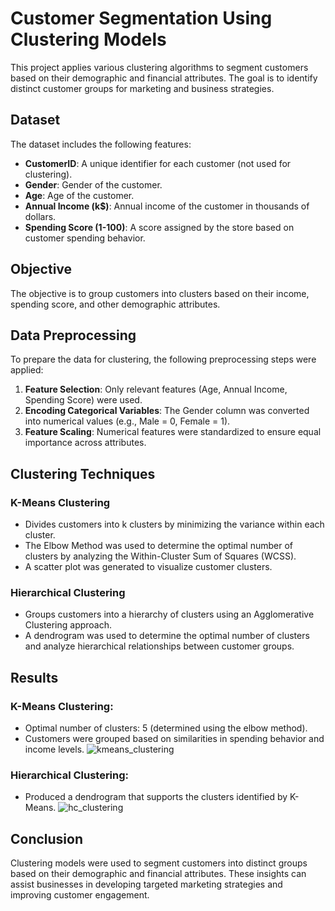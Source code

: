 # Customer Segmentation Using Clustering Models

This project applies various clustering algorithms to segment customers based on their demographic and financial attributes. The goal is to identify distinct customer groups for marketing and business strategies.

## Dataset

The dataset includes the following features:

- **CustomerID**: A unique identifier for each customer (not used for clustering).
- **Gender**: Gender of the customer.
- **Age**: Age of the customer.
- **Annual Income (k$)**: Annual income of the customer in thousands of dollars.
- **Spending Score (1-100)**: A score assigned by the store based on customer spending behavior.

## Objective
The objective is to group customers into clusters based on their income, spending score, and other demographic attributes.

## Data Preprocessing

To prepare the data for clustering, the following preprocessing steps were applied:

1. **Feature Selection**: Only relevant features (Age, Annual Income, Spending Score) were used.
2. **Encoding Categorical Variables**: The Gender column was converted into numerical values (e.g., Male = 0, Female = 1).
3. **Feature Scaling**: Numerical features were standardized to ensure equal importance across attributes.


## Clustering Techniques

### K-Means Clustering

- Divides customers into k clusters by minimizing the variance within each cluster.
- The Elbow Method was used to determine the optimal number of clusters by analyzing the Within-Cluster Sum of Squares (WCSS).
- A scatter plot was generated to visualize customer clusters.


### Hierarchical Clustering

- Groups customers into a hierarchy of clusters using an Agglomerative Clustering approach.
- A dendrogram was used to determine the optimal number of clusters and analyze hierarchical relationships between customer groups.


## Results

### K-Means Clustering:

- Optimal number of clusters: 5 (determined using the elbow method).
- Customers were grouped based on similarities in spending behavior and income levels.
![kmeans_clustering](https://github.com/user-attachments/assets/66af270e-212e-4553-8d6c-e1c4b0caa952)

### Hierarchical Clustering:
- Produced a dendrogram that supports the clusters identified by K-Means.
![hc_clustering](https://github.com/user-attachments/assets/b2dd94dd-74bf-47d8-bd1b-8402dc5f5f28)

## Conclusion

Clustering models were used to segment customers into distinct groups based on their demographic and financial attributes. These insights can assist businesses in developing targeted marketing strategies and improving customer engagement.
